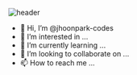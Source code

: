 ![header](https://capsule-render.vercel.app/api?type=waving&color=gradient&height=250&section=header&text=JHOONPARK_CODE&fontSize=90)
- 👋 Hi, I’m @jhoonpark-codes
- 👀 I’m interested in ...
- 🌱 I’m currently learning ...
- 💞️ I’m looking to collaborate on ...
- 📫 How to reach me ...

<!---
jhoonpark-codes/jhoonpark-codes is a ✨ special ✨ repository because its `README.md` (this file) appears on your GitHub profile.
You can click the Preview link to take a look at your changes.
--->
